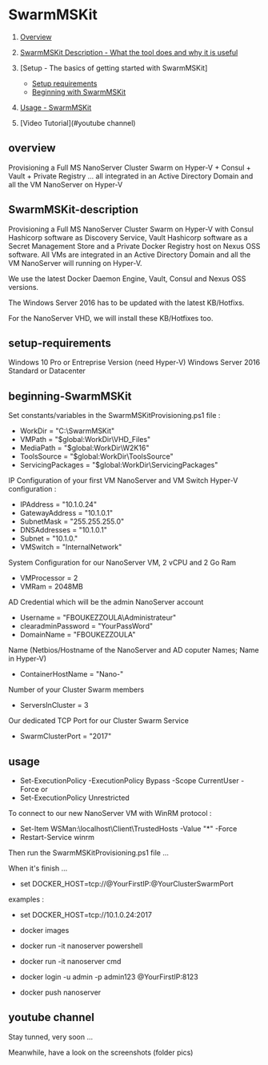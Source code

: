 # SwarmMSKit

1. [Overview](#overview)

2. [SwarmMSKit Description - What the tool does and why it is useful](#SwarmMSKit-description)
3. [Setup - The basics of getting started with SwarmMSKit]
    * [Setup requirements](#setup-requirements)
    * [Beginning with SwarmMSKit](#beginning-SwarmMSKit)
4. [Usage - SwarmMSKit](#usage)
5. [Video Tutorial](#youtube channel)

overview
-----

Provisioning a Full MS NanoServer Cluster Swarm on Hyper-V + Consul + Vault + Private Registry ... all integrated in an Active Directory Domain and all the VM NanoServer on Hyper-V 

SwarmMSKit-description
-----

Provisioning a Full MS NanoServer Cluster Swarm on Hyper-V with Consul Hashicorp software as Discovery Service, Vault Hashicorp software as a Secret Management Store and a Private Docker Registry host on Nexus OSS software.
All VMs are integrated in an Active Directory Domain and all the VM NanoServer will running on Hyper-V.

We use the latest Docker Daemon Engine, Vault, Consul and Nexus OSS versions.
 
The Windows Server 2016 has to be updated with the latest KB/Hotfixs.

For the NanoServer VHD, we will install these KB/Hotfixes too.


setup-requirements
-----

Windows 10 Pro or Entreprise Version (need Hyper-V)
Windows Server 2016 Standard or Datacenter 

beginning-SwarmMSKit
-----

Set constants/variables in the SwarmMSKitProvisioning.ps1 file :

* WorkDir              = "C:\SwarmMSKit"
* VMPath               = "$global:WorkDir\VHD_Files"
* MediaPath            = "$global:WorkDir\W2K16"
* ToolsSource          = "$global:WorkDir\ToolsSource"
* ServicingPackages    = "$global:WorkDir\ServicingPackages"


IP Configuration of your first VM NanoServer and VM Switch Hyper-V configuration :

* IPAddress      = "10.1.0.24"
* GatewayAddress = "10.1.0.1"
* SubnetMask     = "255.255.255.0"
* DNSAddresses   = "10.1.0.1"
* Subnet         = "10.1.0."
* VMSwitch       = "InternalNetwork"

System Configuration for our NanoServer VM, 2 vCPU and 2 Go Ram
* VMProcessor           = 2
* VMRam                 = 2048MB

AD Credential which will be the admin NanoServer account
* Username              = "FBOUKEZZOULA\Administrateur"
* clearadminPassword    = "YourPassWord"
* DomainName            = "FBOUKEZZOULA"

Name (Netbios/Hostname of the NanoServer and AD coputer Names; Name in Hyper-V)

* ContainerHostName = "Nano-"

Number of your Cluster Swarm members 
* ServersInCluster   = 3

Our dedicated TCP Port for our Cluster Swarm Service
* SwarmClusterPort = "2017"


usage
-----

* Set-ExecutionPolicy -ExecutionPolicy Bypass -Scope CurrentUser -Force 
or 
* Set-ExecutionPolicy Unrestricted

To connect to our new NanoServer VM with WinRM protocol :

* Set-Item WSMan:\localhost\Client\TrustedHosts -Value "*" -Force
* Restart-Service winrm

Then run the SwarmMSKitProvisioning.ps1 file ...


When it's finish ...

* set DOCKER_HOST=tcp://@YourFirstIP:@YourClusterSwarmPort

examples :

* set DOCKER_HOST=tcp://10.1.0.24:2017

* docker images

* docker run -it nanoserver powershell
* docker run -it nanoserver cmd

* docker login -u admin -p admin123 @YourFirstIP:8123
* docker push nanoserver

youtube channel
-----

Stay tunned, very soon ...

Meanwhile, have a look on the screenshots (folder pics)


















